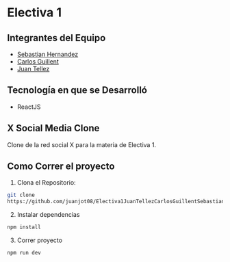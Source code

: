 # Electiva 1

## Integrantes del Equipo
- [Sebastian Hernandez](https://github.com/sebasrpg1232)
- [Carlos Guillent](https://github.com/cariuss)
- [Juan Tellez](https://github.com/juanjot08)

## Tecnología en que se Desarrolló
- ReactJS
## X Social Media Clone
Clone de la red social X para la materia de Electiva 1.

## Como Correr el proyecto

1. Clona el Repositorio:
```bash
git clone
https://github.com/juanjot08/Electiva1JuanTellezCarlosGuillentSebastianHernandez.git
```
2. Instalar dependencias
```bash
npm install
```

3. Correr proyecto
```bash
npm run dev
```
